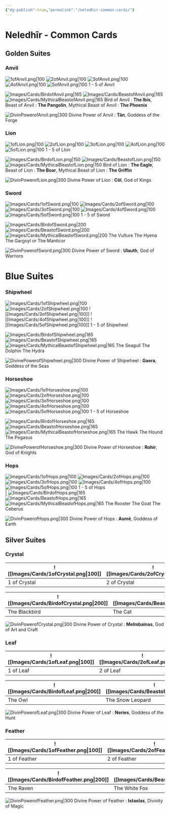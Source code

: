 ```yaml
---
{"dg-publish":true,"permalink":"/neledhir-common-cards/"}
---
```


# Neledhîr - Common Cards
## Golden Suites
### Anvil
![1ofAnvil.png|100](/img/user/Images/Cards/1ofAnvil.png)  ![2ofAnvil.png|100](/img/user/Images/Cards/2ofAnvil.png) ![3ofAnvil.png|100](/img/user/Images/Cards/3ofAnvil.png)  ![4ofAnvil.png|100](/img/user/Images/Cards/4ofAnvil.png)  ![5ofAnvil.png|100](/img/user/Images/Cards/5ofAnvil.png) 
 1 - 5 of Anvil 
 
 ![Images/Cards/BirdofAnvil.png|165](/img/user/Images/Cards/BirdofAnvil.png) ![Images/Cards/BeastofAnvil.png|165](/img/user/Images/Cards/BeastofAnvil.png)   ![Images/Cards/MythicalBeastofAnvil.png|165](/img/user/Images/Cards/MythicalBeastofAnvil.png) 
 Bird of Anvil : **The Ibis**, Beast of Anvil : **The Pangolin**, Mythical Beast of Anvil : **The Phoenix**

![DivinPowerofAnvil.png|300](/img/user/Images/Cards/DivinPowerofAnvil.png)
Divine Power of Anvil : **Tân**, Goddess of the Forge

### Lion
![1ofLion.png|100](/img/user/Images/Cards/1ofLion.png)  ![2ofLion.png|100](/img/user/Images/Cards/2ofLion.png) ![3ofLion.png|100](/img/user/Images/Cards/3ofLion.png)  ![4ofLion.png|100](/img/user/Images/Cards/4ofLion.png)  ![5ofLion.png|100](/img/user/Images/Cards/5ofLion.png) 
 1 - 5 of LIon 
 
 ![Images/Cards/BirdofLion.png|150](/img/user/Images/Cards/BirdofLion.png) ![Images/Cards/BeastofLion.png|150](/img/user/Images/Cards/BeastofLion.png)   ![Images/Cards/MythicalBeastofLion.png|150](/img/user/Images/Cards/MythicalBeastofLion.png) 
 Bird of Lion : **The Eagle**, Beast of Lion : **The Boar**, Mythical Beast of Lion : **The Griffin**

![DivinPowerofLion.png|300](/img/user/Images/Cards/DivinPowerofLion.png)
Divine Power of Lion : **Côl**, God of Kings

### Sword
 ![Images/Cards/1ofSword.png|100](/img/user/Images/Cards/1ofSword.png)  ![Images/Cards/2ofSword.png|100](/img/user/Images/Cards/2ofSword.png)  ![Images/Cards/3ofSword.png|100](/img/user/Images/Cards/3ofSword.png)  ![Images/Cards/4ofSword.png|100](/img/user/Images/Cards/4ofSword.png) ![Images/Cards/5ofSword.png|100](/img/user/Images/Cards/5ofSword.png) 
 1 - 5 of Sword   
  
 ![Images/Cards/BirdofSword.png|200](/img/user/Images/Cards/BirdofSword.png)  ![Images/Cards/BeastofSword.png|200](/img/user/Images/Cards/BeastofSword.png)  ![Images/Cards/MythicalBeastofSword.png|200](/img/user/Images/Cards/MythicalBeastofSword.png) 
 The Vulture                             The Hyena                                The Gargoyl or The Manticor               

![DivinPowerofSword.png|300](/img/user/Images/Cards/DivinPowerofSword.png)
Divine Power of Sword : **Ulauth**, God of Warriors
# Blue Suites
### Shipwheel
 ![Images/Cards/1ofShipwheel.png|100](/img/user/Images/Cards/1ofShipwheel.png) ![Images/Cards/2ofShipwheel.png|100](/img/user/Images/Cards/2ofShipwheel.png)  ![[Images/Cards/3ofShipwheel.png\|100]] ![[Images/Cards/4ofShipwheel.png\|100]] ![[Images/Cards/5ofShipwheel.png\|100]] 
1 - 5 of Shipwheel    

 ![Images/Cards/BirdofShipwheel.png|165](/img/user/Images/Cards/BirdofShipwheel.png)  ![Images/Cards/BeastofShipwheel.png|165](/img/user/Images/Cards/BeastofShipwheel.png)  ![Images/Cards/MythicalBeastofShipwheel.png|165](/img/user/Images/Cards/MythicalBeastofShipwheel.png) 
 The Seagull                                The Dolphin                                  The Hydra                                          

![DivinePowerofShipwheel.png|300](/img/user/Images/Cards/DivinePowerofShipwheel.png)
Divine Power of Shipwheel : **Gaera**, Goddess of the Seas

### Horseshoe
 ![Images/Cards/1ofHorseshoe.png|100](/img/user/Images/Cards/1ofHorseshoe.png)  ![Images/Cards/2ofHorseshoe.png|100](/img/user/Images/Cards/2ofHorseshoe.png)  ![Images/Cards/3ofHorseshoe.png|100](/img/user/Images/Cards/3ofHorseshoe.png)  ![Images/Cards/4ofHorseshoe.png|100](/img/user/Images/Cards/4ofHorseshoe.png)  ![Images/Cards/5ofHorseshoe.png|100](/img/user/Images/Cards/5ofHorseshoe.png) 
 1 - 5 of Horseshoe  

 ![Images/Cards/BirdofHorseshoe.png|165](/img/user/Images/Cards/BirdofHorseshoe.png)  ![Images/Cards/BeastofHorseshoe.png|165](/img/user/Images/Cards/BeastofHorseshoe.png)  ![Images/Cards/MythicalBeastofHorseshoe.png|165](/img/user/Images/Cards/MythicalBeastofHorseshoe.png) 
 The Hawk                                    The Hound                                   The Pegasus                                         

![DivinePowerofHorseshoe.png|300](/img/user/Images/Cards/DivinePowerofHorseshoe.png)
Divine Power of Horseshoe : **Rohir**, God of Knights

### Hops
 ![Images/Cards/1ofHops.png|100](/img/user/Images/Cards/1ofHops.png)  ![Images/Cards/2ofHops.png|100](/img/user/Images/Cards/2ofHops.png) ![Images/Cards/3ofHops.png|100](/img/user/Images/Cards/3ofHops.png) ![Images/Cards/4ofHops.png|100](/img/user/Images/Cards/4ofHops.png)  ![Images/Cards/5ofHops.png|100](/img/user/Images/Cards/5ofHops.png) 
1 - 5 of Hops        
| ![Images/Cards/BirdofHops.png|165](/img/user/Images/Cards/BirdofHops.png) ![Images/Cards/BeastofHops.png|165](/img/user/Images/Cards/BeastofHops.png) ![Images/Cards/MythicalBeastofHops.png|165](/img/user/Images/Cards/MythicalBeastofHops.png) 
 The Rooster                            The Goat                                The Ceberus                                   

![DivinPowerofHops.png|300](/img/user/Images/Cards/DivinPowerofHops.png)
Divine Power of Hops : **Asmë**, Goddess of Earth

## Silver Suites
### Crystal

| ![[Images/Cards/1ofCrystal.png\|100]] | ![[Images/Cards/2ofCrystal.png\|100]] | ![[Images/Cards/3ofCrystal.png\|100]] | ![[Images/Cards/4ofCrystal.png\|100]] | ![[Images/Cards/5ofCrystal.png\|100]] |
| ------------------------------------- | ------------------------------------- | ------------------------------------- | ------------------------------------- | ------------------------------------- |
| 1 of Crystal                          | 2 of Crystal                          | 3 of Crystal                          | 4 of Crystal                          | 5 of Crystal                          |

| ![[Images/Cards/BirdofCrystal.png\|200]] | ![[Images/Cards/BeastofCrystal.png\|200]] | ![[Images/Cards/MythicalBeastofCrystal.png\|200]] |
| ---------------------------------------- | ----------------------------------------- | ------------------------------------------------- |
| The Blackbird                            | The Cat                                   | The White Deer                                    |


![DivinPowerofCrystal.png|300](/img/user/Images/Cards/DivinPowerofCrystal.png)
Divine Power of Crystal : **Melmbainas**, God of Art and Craft

### Leaf

| ![[Images/Cards/1ofLeaf.png\|100]] | ![[Images/Cards/2ofLeaf.png\|100]] | ![[Images/Cards/3ofLeaf.png\|100]] | ![[Images/Cards/4ofLeaf.png\|100]] | ![[Images/Cards/5ofLeaf.png\|100]] |
| ---------------------------------- | ---------------------------------- | ---------------------------------- | ---------------------------------- | ---------------------------------- |
| 1 of Leaf                          | 2 of Leaf                          | 3 of Leaf                          | 4 of Leaf                          | 5 of Leaf                          |

| ![[Images/Cards/BirdofLeaf.png\|200]] | ![[Images/Cards/BeastofLeaf.png\|200]] | ![[Images/Cards/MythicalBeastofLeaf.png\|200]] |
| ------------------------------------- | -------------------------------------- | ---------------------------------------------- |
| The Owl                               | The Snow Leopard                       | The Werewolf                                   |


![DivinPowerofLeaf.png|300](/img/user/Images/Cards/DivinPowerofLeaf.png)
Divine Power of Leaf : **Neries**, Goddess of the Hunt

### Feather

| ![[Images/Cards/1ofFeather.png\|100]] | ![[Images/Cards/2ofFeather.png\|100]] | ![[Images/Cards/3ofFeather.png\|100]] | ![[Images/Cards/4ofFeather.png\|100]] | ![[Images/Cards/5ofFeather.png\|100]] |
| ------------------------------------- | ------------------------------------- | ------------------------------------- | ------------------------------------- | ------------------------------------- |
| 1 of Feather                          | 2 of Feather                          | 3 of Feather                          | 4 of Feather                          | 5 of Feather                          |

| ![[Images/Cards/BirdofFeather.png\|200]] | ![[Images/Cards/BeastofFeather.png\|200]] | ![[Images/Cards/MythicalBeastofFeather.png\|200]] |
| ---------------------------------------- | ----------------------------------------- | ------------------------------------------------- |
| The Raven                                | The White Fox                             | The Silver Lynx                                   |


![DivinPowerofFeather.png|300](/img/user/Images/Cards/DivinPowerofFeather.png)
Divine Power of Feather : **Istaelas**, Divinity of Magic